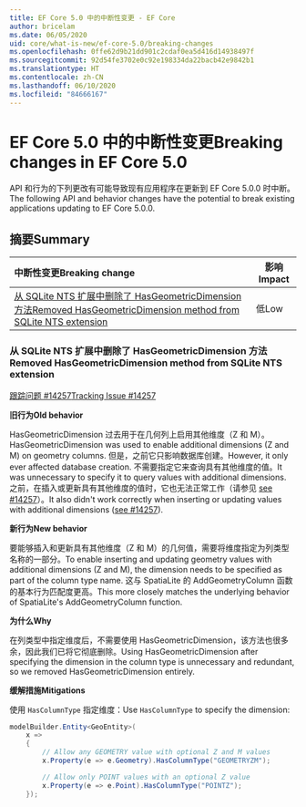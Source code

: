 ```yaml
---
title: EF Core 5.0 中的中断性变更 - EF Core
author: bricelam
ms.date: 06/05/2020
uid: core/what-is-new/ef-core-5.0/breaking-changes
ms.openlocfilehash: 0ffe62d9b21dd901c2cdaf0ea5d416d14938497f
ms.sourcegitcommit: 92d54fe3702e0c92e198334da22bacb42e9842b1
ms.translationtype: HT
ms.contentlocale: zh-CN
ms.lasthandoff: 06/10/2020
ms.locfileid: "84666167"
---
```

# <a name="breaking-changes-in-ef-core-50"></a><span data-ttu-id="deb80-102">EF Core 5.0 中的中断性变更</span><span class="sxs-lookup"><span data-stu-id="deb80-102">Breaking changes in EF Core 5.0</span></span>

<span data-ttu-id="deb80-103">API 和行为的下列更改有可能导致现有应用程序在更新到 EF Core 5.0.0 时中断。</span><span class="sxs-lookup"><span data-stu-id="deb80-103">The following API and behavior changes have the potential to break existing applications updating to EF Core 5.0.0.</span></span>

## <a name="summary"></a><span data-ttu-id="deb80-104">摘要</span><span class="sxs-lookup"><span data-stu-id="deb80-104">Summary</span></span>

| <span data-ttu-id="deb80-105">**中断性变更**</span><span class="sxs-lookup"><span data-stu-id="deb80-105">**Breaking change**</span></span>                                                                                                               | <span data-ttu-id="deb80-106">**影响**</span><span class="sxs-lookup"><span data-stu-id="deb80-106">**Impact**</span></span> |
|:----------------------------------------------------------------------------------------------------------------------------------|------------|
| [<span data-ttu-id="deb80-107">从 SQLite NTS 扩展中删除了 HasGeometricDimension 方法</span><span class="sxs-lookup"><span data-stu-id="deb80-107">Removed HasGeometricDimension method from SQLite NTS extension</span></span>](#removed-hasgeometricdimension-method-from-sqlite-nts-extension) | <span data-ttu-id="deb80-108">低</span><span class="sxs-lookup"><span data-stu-id="deb80-108">Low</span></span>        |

### <a name="removed-hasgeometricdimension-method-from-sqlite-nts-extension"></a><span data-ttu-id="deb80-109">从 SQLite NTS 扩展中删除了 HasGeometricDimension 方法</span><span class="sxs-lookup"><span data-stu-id="deb80-109">Removed HasGeometricDimension method from SQLite NTS extension</span></span>

[<span data-ttu-id="deb80-110">跟踪问题 #14257</span><span class="sxs-lookup"><span data-stu-id="deb80-110">Tracking Issue #14257</span></span>](https://github.com/aspnet/EntityFrameworkCore/issues/14257)

<span data-ttu-id="deb80-111">**旧行为**</span><span class="sxs-lookup"><span data-stu-id="deb80-111">**Old behavior**</span></span>

<span data-ttu-id="deb80-112">HasGeometricDimension 过去用于在几何列上启用其他维度（Z 和 M）。</span><span class="sxs-lookup"><span data-stu-id="deb80-112">HasGeometricDimension was used to enable additional dimensions (Z and M) on geometry columns.</span></span> <span data-ttu-id="deb80-113">但是，之前它只影响数据库创建。</span><span class="sxs-lookup"><span data-stu-id="deb80-113">However, it only ever affected database creation.</span></span> <span data-ttu-id="deb80-114">不需要指定它来查询具有其他维度的值。</span><span class="sxs-lookup"><span data-stu-id="deb80-114">It was unnecessary to specify it to query values with additional dimensions.</span></span> <span data-ttu-id="deb80-115">之前，在插入或更新具有其他维度的值时，它也无法正常工作（请参见 [see #14257](https://github.com/aspnet/EntityFrameworkCore/issues/14257)）。</span><span class="sxs-lookup"><span data-stu-id="deb80-115">It also didn't work correctly when inserting or updating values with additional dimensions ([see #14257](https://github.com/aspnet/EntityFrameworkCore/issues/14257)).</span></span>

<span data-ttu-id="deb80-116">**新行为**</span><span class="sxs-lookup"><span data-stu-id="deb80-116">**New behavior**</span></span>

<span data-ttu-id="deb80-117">要能够插入和更新具有其他维度（Z 和 M）的几何值，需要将维度指定为列类型名称的一部分。</span><span class="sxs-lookup"><span data-stu-id="deb80-117">To enable inserting and updating geometry values with additional dimensions (Z and M), the dimension needs to be specified as part of the column type name.</span></span> <span data-ttu-id="deb80-118">这与 SpatiaLite 的 AddGeometryColumn 函数的基本行为匹配度更高。</span><span class="sxs-lookup"><span data-stu-id="deb80-118">This more closely matches the underlying behavior of SpatiaLite's AddGeometryColumn function.</span></span>

<span data-ttu-id="deb80-119">**为什么**</span><span class="sxs-lookup"><span data-stu-id="deb80-119">**Why**</span></span>

<span data-ttu-id="deb80-120">在列类型中指定维度后，不需要使用 HasGeometricDimension，该方法也很多余，因此我们已将它彻底删除。</span><span class="sxs-lookup"><span data-stu-id="deb80-120">Using HasGeometricDimension after specifying the dimension in the column type is unnecessary and redundant, so we removed HasGeometricDimension entirely.</span></span>

<span data-ttu-id="deb80-121">**缓解措施**</span><span class="sxs-lookup"><span data-stu-id="deb80-121">**Mitigations**</span></span>

<span data-ttu-id="deb80-122">使用 `HasColumnType` 指定维度：</span><span class="sxs-lookup"><span data-stu-id="deb80-122">Use `HasColumnType` to specify the dimension:</span></span>

```cs
modelBuilder.Entity<GeoEntity>(
    x =>
    {
        // Allow any GEOMETRY value with optional Z and M values
        x.Property(e => e.Geometry).HasColumnType("GEOMETRYZM");

        // Allow only POINT values with an optional Z value
        x.Property(e => e.Point).HasColumnType("POINTZ");
    });
```
